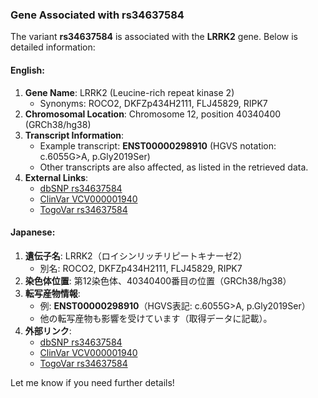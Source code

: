 ### Gene Associated with rs34637584
The variant **rs34637584** is associated with the **LRRK2** gene. Below is detailed information:

#### English:
1. **Gene Name**: LRRK2 (Leucine-rich repeat kinase 2)
   - Synonyms: ROCO2, DKFZp434H2111, FLJ45829, RIPK7
2. **Chromosomal Location**: Chromosome 12, position 40340400 (GRCh38/hg38)
3. **Transcript Information**:
   - Example transcript: **ENST00000298910** (HGVS notation: c.6055G>A, p.Gly2019Ser)
   - Other transcripts are also affected, as listed in the retrieved data.
4. **External Links**:
   - [dbSNP rs34637584](https://identifiers.org/dbsnp/rs34637584)
   - [ClinVar VCV000001940](https://www.ncbi.nlm.nih.gov/clinvar/variation/1940)
   - [TogoVar rs34637584](https://togovar.org/variant/tgv45580587)

#### Japanese:
1. **遺伝子名**: LRRK2（ロイシンリッチリピートキナーゼ2）
   - 別名: ROCO2, DKFZp434H2111, FLJ45829, RIPK7
2. **染色体位置**: 第12染色体、40340400番目の位置（GRCh38/hg38）
3. **転写産物情報**:
   - 例: **ENST00000298910**（HGVS表記: c.6055G>A, p.Gly2019Ser）
   - 他の転写産物も影響を受けています（取得データに記載）。
4. **外部リンク**:
   - [dbSNP rs34637584](https://identifiers.org/dbsnp/rs34637584)
   - [ClinVar VCV000001940](https://www.ncbi.nlm.nih.gov/clinvar/variation/1940)
   - [TogoVar rs34637584](https://togovar.org/variant/tgv45580587)

Let me know if you need further details!